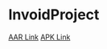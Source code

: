 # InvoidProject

[AAR Link](https://drive.google.com/file/d/1pa6bq8a2HEvDeqNhwdJLCAxkWAUxbDtM/view?usp=sharing)
[APK Link](https://drive.google.com/file/d/1EeVcNdbHZd7XzAJp34lMZThuqxPFipg8/view?usp=sharing)
